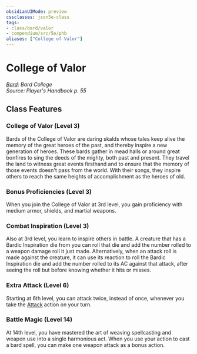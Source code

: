 ```yaml
---
obsidianUIMode: preview
cssclasses: json5e-class
tags:
- class/bard/valor
- compendium/src/5e/phb
aliases: ["College of Valor"]
---
```

# College of Valor
*[Bard](bard.md): Bard College*  
*Source: Player's Handbook p. 55*  


## Class Features

### College of Valor (Level 3)

Bards of the College of Valor are daring skalds whose tales keep alive the memory of the great heroes of the past, and thereby inspire a new generation of heroes. These bards gather in mead halls or around great bonfires to sing the deeds of the mighty, both past and present. They travel the land to witness great events firsthand and to ensure that the memory of those events doesn't pass from the world. With their songs, they inspire others to reach the same heights of accomplishment as the heroes of old.

### Bonus Proficiencies (Level 3)

When you join the College of Valor at 3rd level, you gain proficiency with medium armor, shields, and martial weapons.

### Combat Inspiration (Level 3)

Also at 3rd level, you learn to inspire others in battle. A creature that has a Bardic Inspiration die from you can roll that die and add the number rolled to a weapon damage roll it just made. Alternatively, when an attack roll is made against the creature, it can use its reaction to roll the Bardic Inspiration die and add the number rolled to its AC against that attack, after seeing the roll but before knowing whether it hits or misses.

### Extra Attack (Level 6)

Starting at 6th level, you can attack twice, instead of once, whenever you take the [Attack](rules/actions.md#Attack) action on your turn.

### Battle Magic (Level 14)

At 14th level, you have mastered the art of weaving spellcasting and weapon use into a single harmonious act. When you use your action to cast a bard spell, you can make one weapon attack as a bonus action.